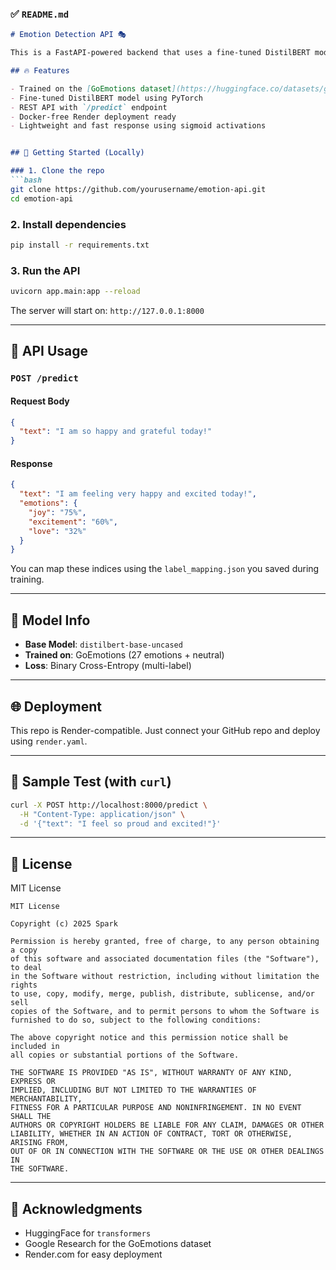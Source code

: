 
### ✅ `README.md`

```markdown
# Emotion Detection API 🎭

This is a FastAPI-powered backend that uses a fine-tuned DistilBERT model to detect emotions from text. It supports multi-label classification with 28 emotion categories, based on the GoEmotions dataset from Google.

## 🔥 Features

- Trained on the [GoEmotions dataset](https://huggingface.co/datasets/go_emotions)
- Fine-tuned DistilBERT model using PyTorch
- REST API with `/predict` endpoint
- Docker-free Render deployment ready
- Lightweight and fast response using sigmoid activations


## 🚀 Getting Started (Locally)

### 1. Clone the repo
```bash
git clone https://github.com/yourusername/emotion-api.git
cd emotion-api
````

### 2. Install dependencies

```bash
pip install -r requirements.txt
```

### 3. Run the API

```bash
uvicorn app.main:app --reload
```

The server will start on: `http://127.0.0.1:8000`

---

## 🔌 API Usage

### `POST /predict`

#### Request Body

```json
{
  "text": "I am so happy and grateful today!"
}
```

#### Response

```json
{
  "text": "I am feeling very happy and excited today!",
  "emotions": {
    "joy": "75%",
    "excitement": "60%",
    "love": "32%"
  }
}

```

You can map these indices using the `label_mapping.json` you saved during training.

---

## 🧠 Model Info

* **Base Model**: `distilbert-base-uncased`
* **Trained on**: GoEmotions (27 emotions + neutral)
* **Loss**: Binary Cross-Entropy (multi-label)

---

## 🌐 Deployment

This repo is Render-compatible. Just connect your GitHub repo and deploy using `render.yaml`.

---

## 🧪 Sample Test (with `curl`)

```bash
curl -X POST http://localhost:8000/predict \
  -H "Content-Type: application/json" \
  -d '{"text": "I feel so proud and excited!"}'
```

---

## 📜 License

MIT License

```
MIT License

Copyright (c) 2025 Spark

Permission is hereby granted, free of charge, to any person obtaining a copy
of this software and associated documentation files (the "Software"), to deal
in the Software without restriction, including without limitation the rights  
to use, copy, modify, merge, publish, distribute, sublicense, and/or sell  
copies of the Software, and to permit persons to whom the Software is  
furnished to do so, subject to the following conditions:  

The above copyright notice and this permission notice shall be included in  
all copies or substantial portions of the Software.  

THE SOFTWARE IS PROVIDED "AS IS", WITHOUT WARRANTY OF ANY KIND, EXPRESS OR  
IMPLIED, INCLUDING BUT NOT LIMITED TO THE WARRANTIES OF MERCHANTABILITY,  
FITNESS FOR A PARTICULAR PURPOSE AND NONINFRINGEMENT. IN NO EVENT SHALL THE  
AUTHORS OR COPYRIGHT HOLDERS BE LIABLE FOR ANY CLAIM, DAMAGES OR OTHER  
LIABILITY, WHETHER IN AN ACTION OF CONTRACT, TORT OR OTHERWISE, ARISING FROM,  
OUT OF OR IN CONNECTION WITH THE SOFTWARE OR THE USE OR OTHER DEALINGS IN  
THE SOFTWARE.
```

---

## 🙌 Acknowledgments

* HuggingFace for `transformers`
* Google Research for the GoEmotions dataset
* Render.com for easy deployment

```



